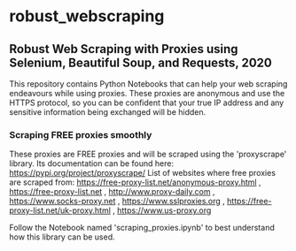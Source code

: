 # robust_webscraping
## Robust Web Scraping with Proxies using Selenium, Beautiful Soup, and Requests, 2020

This repository contains Python Notebooks that can help your web scraping endeavours while using proxies. These proxies are anonymous and use the HTTPS protocol, so you can be confident that your true IP address and any sensitive information being exchanged will be hidden.

### Scraping FREE proxies smoothly
These proxies are FREE proxies and will be scraped using the 'proxyscrape' library. Its documentation can be found here: https://pypi.org/project/proxyscrape/
List of websites where free proxies are scraped from: https://free-proxy-list.net/anonymous-proxy.html , https://free-proxy-list.net , http://www.proxy-daily.com , https://www.socks-proxy.net , https://www.sslproxies.org , https://free-proxy-list.net/uk-proxy.html , https://www.us-proxy.org

Follow the Notebook named 'scraping_proxies.ipynb' to best understand how this library can be used.   


